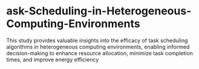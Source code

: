 # ask-Scheduling-in-Heterogeneous-Computing-Environments
This study provides valuable insights into the efficacy of task scheduling algorithms in heterogeneous computing environments, enabling informed decision-making to enhance resource allocation, minimize task completion times, and improve energy efficiency
